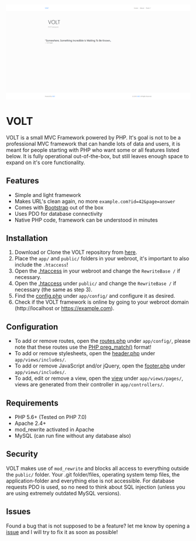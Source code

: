 ![VOLT - A small barebone PHP MVC Framework](public/assets/img/volt.png)

# VOLT

VOLT is a small MVC Framework powered by PHP. It's goal is not to be a professional MVC framework that can handle lots of data and users,
it is meant for people starting with PHP who want some or all features listed below. It is fully operational out-of-the-box,
but still leaves enough space to expand on it's core functionality.

## Features

- Simple and light framework
- Makes URL's clean again, no more `example.com?id=42&page=answer`
- Comes with [Bootstrap](https://getbootstrap.com/docs/4.1/layout/overview/) out of the box
- Uses PDO for database connectivity
- Native PHP code, framework can be understood in minutes

## Installation

1. Download or Clone the VOLT repository from [here](https://github.com/Teeffelen/volt/archive/master.zip).
2. Place the `app/` and `public/` folders in your webroot, it's important to also include the `.htaccess`!
3. Open the [.htaccess](https://github.com/Teeffelen/volt/blob/master/.htaccess) in your webroot and change the `RewriteBase /` if necessary.
4. Open the [.htaccess](https://github.com/Teeffelen/volt/blob/master/.htaccess) under `public/` and change the `RewriteBase /` if necessary (the same as step 3).
5. Find the [config.php](https://github.com/Teeffelen/volt/blob/master/app/config/config.php) under `app/config/` and configure it as desired.
6. Check if the VOLT framework is online by going to your webroot domain (http://localhost or https://example.com).

## Configuration

- To add or remove routes, open the [routes.php](https://github.com/Teeffelen/volt/blob/master/app/config/routes.php) under `app/config/`, please note that these routes use the [PHP preg_match()](https://secure.php.net/manual/en/function.preg-match.php) format!
- To add or remove stylesheets, open the [header.php](https://github.com/Teeffelen/volt/blob/master/app/views/includes/header.php) under `app/views/includes/`.
- To add or remove JavaScript and/or jQuery, open the [footer.php](https://github.com/Teeffelen/volt/blob/master/app/views/includes/footer.php) under `app/views/includes/`.
- To add, edit or remove a view, open the [view](https://github.com/Teeffelen/volt/tree/master/app/views) under `app/views/pages/`, views are generated from their controller in `app/controllers/`.

## Requirements

- PHP 5.6+ (Tested on PHP 7.0)
- Apache 2.4+
- mod_rewrite activated in Apache
- MySQL (can run fine without any database also)

## Security

VOLT makes use of `mod_rewrite` and blocks all access to everything outside the `public/` folder. Your .git folder/files, operating system temp files, the application-folder and everything else is not accessible. For database requests PDO is used, so no need to think about SQL injection (unless you are using extremely outdated MySQL versions).

## Issues

Found a bug that is not supposed to be a feature? let me know by opening a [issue](https://github.com/Teeffelen/volt/issues) and I will try to fix it as soon as possible!
